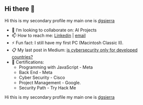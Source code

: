 ## Hi there 👋

Hi this is my secondary profile my main one is [dgsierra](https://github.com/dgsierra)

- 👯 I’m looking to collaborate on: AI Projects
- 📫 How to reach me: [Linkedin](https://www.linkedin.com/in/dgsierra/) | [email](mailto:assay-chill.0l@icloud.com?subject=[GitHub])
- ⚡ Fun fact: I still have my first PC (Macintosh Classic II).
- 📋 My last post in Medium: [is cybersecurity only for developed countries?](https://medium.com/@dgonzalesi285/is-cybersecurity-only-for-developed-countries-c567cd93a0ce)
- 🥇 Certifications:
    - Programming with JavaScript - Meta 
    - Back End - Meta 
    - Cyber Security - Cisco
    - Project Management - Google.
    - Security Path - Try Hack Me

Hi this is my secondary profile my main one is [dgsierra](https://github.com/dgsierra)
